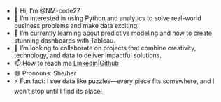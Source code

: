 - 👋 Hi, I’m @NM-code27
- 👀 I’m interested in using Python and analytics to solve real-world business problems and make data exciting.
- 🌱 I’m currently learning about predictive modeling and how to create stunning dashboards with Tableau.
- 💞️ I’m looking to collaborate on projects that combine creativity, technology, and data to deliver impactful solutions.
- 📫 How to reach me [Linkedin](www.linkedin.com/in/nirmala-mehrotra-843a851b5)|[Github](https://github.com/NM-code27)
- 😄 Pronouns: She/her
- ⚡ Fun fact: I see data like puzzles—every piece fits somewhere, and I won’t stop until I find its place!
<!---
NM-code27/NM-code27 is a ✨ special ✨ repository because its `README.md` (this file) appears on your GitHub profile.
You can click the Preview link to take a look at your changes.
--->

